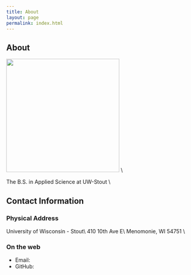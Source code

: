```yaml
---
title: About
layout: page
permalink: index.html
---
```


## About

<img src="../img/OusaChea.jpg" width="300"> \\


The B.S. in Applied Science at UW-Stout \\

## Contact Information

### Physical Address

University of Wisconsin - Stout\\
410 10th Ave E\\
Menomonie, WI 54751 \\


### On the web

-   Email: [<i class='fa fa-envelope-o'></i>](mailto: )
-   GitHub: [<i class='fa fa-github'></i>](https://github.com/AppliedScienceProgram)
